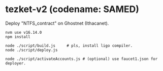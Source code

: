 # tezket-v2 (codename: SAMED)

Deploy "NTFS_contract" on Ghostnet (Ithacanet).

```
nvm use v16.14.0
npm install

node ./script/build.js     # pls, install ligo compiler.
node ./script/deploy.js

node ./script/activateAccounts.js # (optional) use faucet1.json for deployer.

```